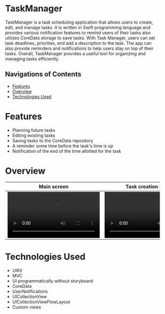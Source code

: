 # TaskManager

TaskManager is a task scheduling application that allows users to create, edit, and manage tasks. It is written in Swift programming language and provides various notification features to remind users of their tasks also utilizes CoreData storage to save tasks. With Task Manager, users can set task deadlines, priorities, and add a description to the task. The app can also provide reminders and notifications to help users stay on top of their tasks. Overall, TaskManager provides a useful tool for organizing and managing tasks efficiently.

## Navigations of Contents
* [Features](#features)
* [Overview](#overview)
* [Technologies Used](#technologies-used)

# Features
- Planning future tasks
- Editing existing tasks
- Saving tasks to the CoreData repository
- A reminder some time before the task's time is up
- Notification of the end of the time allotted for the task

# Overview

| Main screen | Task creation screen | Editing tasks | Notification | 
|:--------:|:--------:|:--------:|:--------:|
![Main screen ](https://user-images.githubusercontent.com/90319029/228534004-662d871d-470e-4f6e-b1fd-b0dfe199c853.mp4) | ![Task creation screen ](https://user-images.githubusercontent.com/90319029/228534105-bd237ef8-7142-4fbb-95f5-b31f0bcac189.mp4) | ![Editing tasks](https://user-images.githubusercontent.com/90319029/228534178-f6e10095-7e1e-420a-ad42-807456defd90.mp4) | ![Notification](https://user-images.githubusercontent.com/90319029/228534249-149cfe00-2ef0-41c7-baab-6ed511efacfb.mp4) | 

# Technologies Used
- UIKit
- MVC
- UI programmatically without storyboard
- CoreData
- UserNotifications
- UICollectionView
- UICollectionViewFlowLayout
- Custom views
